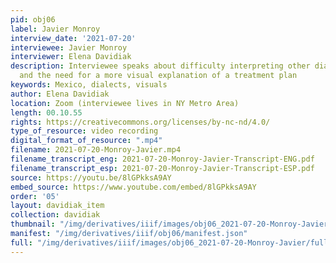 ```yaml
---
pid: obj06
label: Javier Monroy
interview_date: '2021-07-20'
interviewee: Javier Monroy
interviewer: Elena Davidiak
description: Interviewee speaks about difficulty interpreting other dialects of Spanish
  and the need for a more visual explanation of a treatment plan
keywords: Mexico, dialects, visuals
author: Elena Davidiak
location: Zoom (interviewee lives in NY Metro Area)
length: 00.10.55
rights: https://creativecommons.org/licenses/by-nc-nd/4.0/
type_of_resource: video recording
digital_format_of_resource: ".mp4"
filename: 2021-07-20-Monroy-Javier.mp4
filename_transcript_eng: 2021-07-20-Monroy-Javier-Transcript-ENG.pdf
filename_transcript_esp: 2021-07-20-Monroy-Javier-Transcript-ESP.pdf
source: https://youtu.be/8lGPkksA9AY
embed_source: https://www.youtube.com/embed/8lGPkksA9AY
order: '05'
layout: davidiak_item
collection: davidiak
thumbnail: "/img/derivatives/iiif/images/obj06_2021-07-20-Monroy-Javier/full/250,/0/default.jpg"
manifest: "/img/derivatives/iiif/obj06/manifest.json"
full: "/img/derivatives/iiif/images/obj06_2021-07-20-Monroy-Javier/full/1140,/0/default.jpg"
---
```

